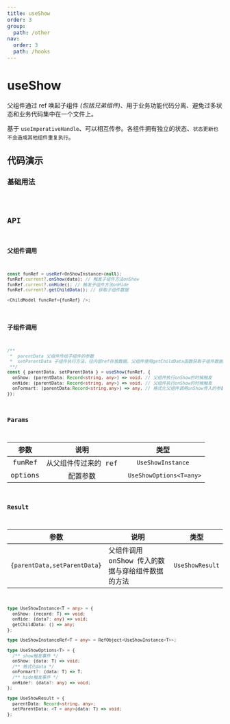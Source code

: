 ```yaml
---
title: useShow
order: 3
group:
  path: /other
nav:
  order: 3
  path: /hooks
---
```


# useShow

父组件通过 ref 唤起子组件 _(包括兄弟组件)_、用于业务功能代码分离、避免过多状态和业务代码集中在一个文件上。

基于 `useImperativeHandle`、可以相互传参。各组件拥有独立的状态、`状态更新也不会造成其他组件重复执行`。

## 代码演示

### 基础用法

<code src="./demos/demo1.tsx"  />

## API

### 父组件调用

```ts
const funRef = useRef<OnShowInstance>(null);
funRef.current?.onShow(data); // 触发子组件方法onShow
funRef.current?.onHide(); // 触发子组件方法onHide
funRef.current?.getChildData(); // 获取子组件数据

<ChildModel funcRef={funRef} />;
```

### 子组件调用

```ts
/**
 *  parentData 父组件传给子组件的参数
 *  setParentData 子组件执行方法，往内部ref存放数据、父组件使用getChildData函数获取子组件数据
 **/
const { parentData, setParentData } = useShow(funRef, {
  onShow: (parentData: Record<string, any>) => void, // 父组件执行onShow的时候触发
  onHide: (parentData: Record<string, any>) => void, // 父组件执行onShow的时候触发
  onFormart: (parentData:Record<string,any>) => any, // 格式化父组件调用onShow传入的参数
});
```

### Params

|  参数   |         说明         |           类型           |
| :-----: | :------------------: | :----------------------: |
| funRef  | 从父组件传过来的 ref |    `UseShowInstance`     |
| options |       配置参数       | ` UseShowOptions<T=any>` |

### Result

| 参数 | 说明 | 类型 |
| --- | --- | --- |
| `{parentData,setParentData}` | 父组件调用 onShow 传入的数据与穿给组件数据的方法 | `UseShowResult` |

```ts
type UseShowInstance<T = any> = {
  onShow: (record: T) => void;
  onHide: (data?: any) => void;
  getChildData: () => any;
};

type UseShowInstanceRef<T = any> = RefObject<UseShowInstance<T>>;

type UseShowOptions<T> = {
  /** show触发事件 */
  onShow: (data: T) => void;
  /** 格式化data */
  onFormart?: (data: T) => T;
  /** hide触发事件 */
  onHide?: (data?: any) => void;
};

type UseShowResult = {
  parentData: Record<string, any>;
  setParentData: <T = any>(data: T) => void;
};
```

